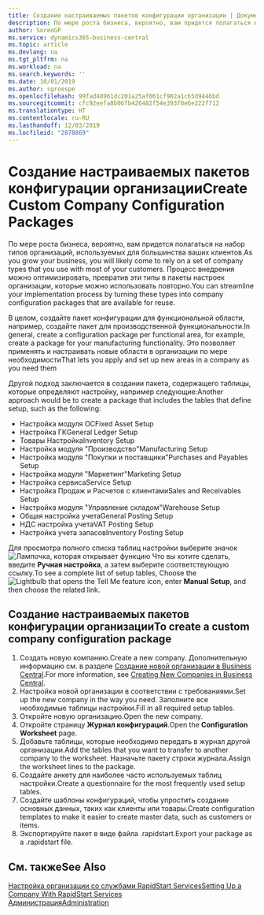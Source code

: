 ```yaml
---
title: Создание настраиваемых пакетов конфигурации организации | Документация Майкрософт
description: По мере роста бизнеса, вероятно, вам придется полагаться на набор типов организаций, используемых для большинства ваших клиентов. Процесс внедрения можно оптимизировать, превратив эти типы в пакеты настроек организации, которые можно использовать повторно.
author: SorenGP
ms.service: dynamics365-business-central
ms.topic: article
ms.devlang: na
ms.tgt_pltfrm: na
ms.workload: na
ms.search.keywords: ''
ms.date: 10/01/2019
ms.author: sgroespe
ms.openlocfilehash: 99fad48961dc201a25af061cf982a1c65d9446bd
ms.sourcegitcommit: cfc92eefa8b06fb426482f54e393f0e6e222f712
ms.translationtype: HT
ms.contentlocale: ru-RU
ms.lasthandoff: 12/03/2019
ms.locfileid: "2878869"
---
```

# <a name="create-custom-company-configuration-packages"></a><span data-ttu-id="a7bf3-104">Создание настраиваемых пакетов конфигурации организации</span><span class="sxs-lookup"><span data-stu-id="a7bf3-104">Create Custom Company Configuration Packages</span></span>
<span data-ttu-id="a7bf3-105">По мере роста бизнеса, вероятно, вам придется полагаться на набор типов организаций, используемых для большинства ваших клиентов.</span><span class="sxs-lookup"><span data-stu-id="a7bf3-105">As you grow your business, you will likely come to rely on a set of company types that you use with most of your customers.</span></span> <span data-ttu-id="a7bf3-106">Процесс внедрения можно оптимизировать, превратив эти типы в пакеты настроек организации, которые можно использовать повторно.</span><span class="sxs-lookup"><span data-stu-id="a7bf3-106">You can streamline your implementation process by turning these types into company configuration packages that are available for reuse.</span></span>  

<span data-ttu-id="a7bf3-107">В целом, создайте пакет конфигурации для функциональной области, например, создайте пакет для производственной функциональности.</span><span class="sxs-lookup"><span data-stu-id="a7bf3-107">In general, create a configuration package per functional area, for example, create a package for your manufacturing functionality.</span></span> <span data-ttu-id="a7bf3-108">Это позволяет применять и настраивать новые области в организации по мере необходимости</span><span class="sxs-lookup"><span data-stu-id="a7bf3-108">That lets you apply and set up new areas in a company as you need them</span></span>  

<span data-ttu-id="a7bf3-109">Другой подход заключается в создании пакета, содержащего таблицы, которые определяют настройку, например следующие:</span><span class="sxs-lookup"><span data-stu-id="a7bf3-109">Another approach would be to create a package that includes the tables that define setup, such as the following:</span></span>  

-   <span data-ttu-id="a7bf3-110">Настройка модуля ОС</span><span class="sxs-lookup"><span data-stu-id="a7bf3-110">Fixed Asset Setup</span></span>  
-   <span data-ttu-id="a7bf3-111">Настройка ГК</span><span class="sxs-lookup"><span data-stu-id="a7bf3-111">General Ledger Setup</span></span>  
-   <span data-ttu-id="a7bf3-112">Товары Настройка</span><span class="sxs-lookup"><span data-stu-id="a7bf3-112">Inventory Setup</span></span>  
-   <span data-ttu-id="a7bf3-113">Настройка модуля "Производство"</span><span class="sxs-lookup"><span data-stu-id="a7bf3-113">Manufacturing Setup</span></span>  
-   <span data-ttu-id="a7bf3-114">Настройка модуля "Покупки и поставщики"</span><span class="sxs-lookup"><span data-stu-id="a7bf3-114">Purchases and Payables Setup</span></span>  
-   <span data-ttu-id="a7bf3-115">Настройка модуля "Маркетинг"</span><span class="sxs-lookup"><span data-stu-id="a7bf3-115">Marketing Setup</span></span>  
-   <span data-ttu-id="a7bf3-116">Настройка сервиса</span><span class="sxs-lookup"><span data-stu-id="a7bf3-116">Service Setup</span></span>  
-   <span data-ttu-id="a7bf3-117">Настройка Продаж и Расчетов с клиентами</span><span class="sxs-lookup"><span data-stu-id="a7bf3-117">Sales and Receivables Setup</span></span>  
-   <span data-ttu-id="a7bf3-118">Настройка модуля "Управление складом"</span><span class="sxs-lookup"><span data-stu-id="a7bf3-118">Warehouse Setup</span></span>  
-   <span data-ttu-id="a7bf3-119">Общая настройка учета</span><span class="sxs-lookup"><span data-stu-id="a7bf3-119">General Posting Setup</span></span>  
-   <span data-ttu-id="a7bf3-120">НДС настройка учета</span><span class="sxs-lookup"><span data-stu-id="a7bf3-120">VAT Posting Setup</span></span>  
-   <span data-ttu-id="a7bf3-121">Настройка учета запасов</span><span class="sxs-lookup"><span data-stu-id="a7bf3-121">Inventory Posting Setup</span></span>  

<span data-ttu-id="a7bf3-122">Для просмотра полного списка таблиц настройки выберите значок ![Лампочка, которая открывает функцию Что вы хотите сделать](media/ui-search/search_small.png "Что вы хотите сделать"), введите **Ручная настройка**, а затем выберите соответствующую ссылку.</span><span class="sxs-lookup"><span data-stu-id="a7bf3-122">To see a complete list of setup tables, Choose the ![Lightbulb that opens the Tell Me feature](media/ui-search/search_small.png "Tell me what you want to do") icon, enter **Manual Setup**, and then choose the related link.</span></span>  

## <a name="to-create-a-custom-company-configuration-package"></a><span data-ttu-id="a7bf3-123">Создание настраиваемых пакетов конфигурации организации</span><span class="sxs-lookup"><span data-stu-id="a7bf3-123">To create a custom company configuration package</span></span>  
1.  <span data-ttu-id="a7bf3-124">Создать новую компанию.</span><span class="sxs-lookup"><span data-stu-id="a7bf3-124">Create a new company.</span></span> <span data-ttu-id="a7bf3-125">Дополнительную информацию см. в разделе [Создание новой организации в Business Central](about-new-company.md).</span><span class="sxs-lookup"><span data-stu-id="a7bf3-125">For more information, see [Creating New Companies in Business Central](about-new-company.md).</span></span>  
3.  <span data-ttu-id="a7bf3-126">Настройка новой организации в соответствии с требованиями.</span><span class="sxs-lookup"><span data-stu-id="a7bf3-126">Set up the new company in the way you need.</span></span> <span data-ttu-id="a7bf3-127">Заполните все необходимые таблицы настройки.</span><span class="sxs-lookup"><span data-stu-id="a7bf3-127">Fill in all required setup tables.</span></span>  
4.  <span data-ttu-id="a7bf3-128">Откройте новую организацию.</span><span class="sxs-lookup"><span data-stu-id="a7bf3-128">Open the new company.</span></span>
5. <span data-ttu-id="a7bf3-129">Откройте страницу **Журнал конфигураций**.</span><span class="sxs-lookup"><span data-stu-id="a7bf3-129">Open the **Configuration Worksheet** page.</span></span>  
6.  <span data-ttu-id="a7bf3-130">Добавьте таблицы, которые необходимо передать в журнал другой организации.</span><span class="sxs-lookup"><span data-stu-id="a7bf3-130">Add the tables that you want to transfer to another company to the worksheet.</span></span> <span data-ttu-id="a7bf3-131">Назначьте пакету строки журнала.</span><span class="sxs-lookup"><span data-stu-id="a7bf3-131">Assign the worksheet lines to the package.</span></span>  
7.  <span data-ttu-id="a7bf3-132">Создайте анкету для наиболее часто используемых таблиц настройки.</span><span class="sxs-lookup"><span data-stu-id="a7bf3-132">Create a questionnaire for the most frequently used setup tables.</span></span>  
8.  <span data-ttu-id="a7bf3-133">Создайте шаблоны конфигураций, чтобы упростить создание основных данных, таких как клиенты или товары.</span><span class="sxs-lookup"><span data-stu-id="a7bf3-133">Create configuration templates to make it easier to create master data, such as customers or items.</span></span>  
9.  <span data-ttu-id="a7bf3-134">Экспортируйте пакет в виде файла .rapidstart.</span><span class="sxs-lookup"><span data-stu-id="a7bf3-134">Export your package as a .rapidstart file.</span></span>  

## <a name="see-also"></a><span data-ttu-id="a7bf3-135">См. также</span><span class="sxs-lookup"><span data-stu-id="a7bf3-135">See Also</span></span>  
[<span data-ttu-id="a7bf3-136">Настройка организации со службами RapidStart Services</span><span class="sxs-lookup"><span data-stu-id="a7bf3-136">Setting Up a Company With RapidStart Services</span></span>](admin-set-up-a-company-with-rapidstart.md)  
[<span data-ttu-id="a7bf3-137">Администрация</span><span class="sxs-lookup"><span data-stu-id="a7bf3-137">Administration</span></span>](admin-setup-and-administration.md)
